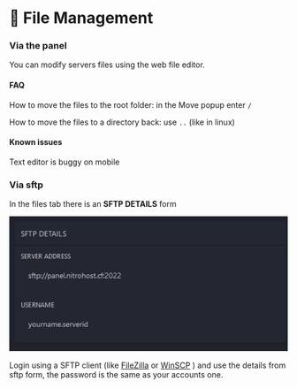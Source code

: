 # 📂 File Management

### Via the panel

You can modify servers files using the web file editor.

#### FAQ

How to move the files to the root folder: in the Move popup enter `/`

How to move the files to a directory back: use `..` (like in linux)

#### Known issues

Text editor is buggy on mobile



### Via sftp

In the files tab there is an **SFTP DETAILS** form

![Example SFTP DETAILS form](../../.gitbook/assets/image.png)

Login using a SFTP client (like [FileZilla](https://filezilla-project.org/) or [WinSCP](https://winscp.net/eng/download.php) ) and use the details from sftp form, the password is the same as your accounts one.
